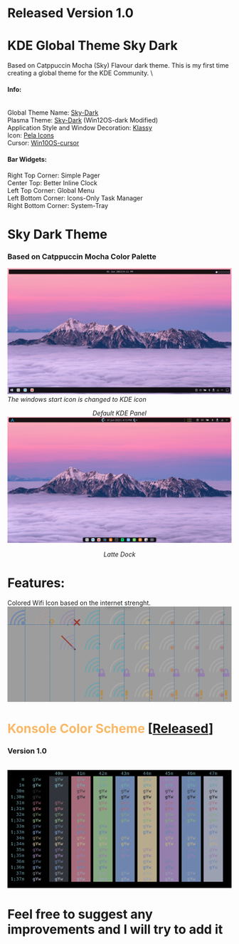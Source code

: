# Released Version 1.0
# KDE Global Theme Sky Dark
Based on  Catppuccin Mocha (Sky) Flavour dark theme. This is my first time creating a global theme for the KDE Community. 
\
#### Info: ####
\
Global Theme Name: <a href="">Sky-Dark</a>
\
Plasma Theme: <a href="">Sky-Dark</a> (Win12OS-dark Modified)
\
Application Style and Window Decoration: <a href="https://github.com/paulmcauley/klassy">Klassy</a>
\
Icon: <a href="https://store.kde.org/p/1279924">Pela Icons</a>
\
Cursor: <a href="https://www.pling.com/p/1383064">Win10OS-cursor</a>
#### Bar Widgets: ####
Right Top Corner: Simple Pager
\
Center Top: Better Inline Clock
\
Left Top Corner: Global Menu
\
Left Bottom Corner: Icons-Only Task Manager
\
Right Bottom Corner: System-Tray
# Sky Dark Theme

### Based on Catppuccin Mocha Color Palette
![alt text](https://github.com/Jayy-Dev/Global-Theme-Sky-Dark/blob/main/preview/preview.png?raw=true)
*The windows start icon is changed to KDE icon*

*<p align=center>Default KDE Panel</a>*
\
![alt text](https://github.com/Jayy-Dev/Global-Theme-Sky-Dark/blob/main/preview/latte-dock.png?raw=true)

*<p align=center>Latte Dock</a>*

# Features:
Colored Wifi Icon based on the internet strenght.
![alt text](https://github.com/Jayy-Dev/Global-Theme-Sky-Dark/blob/main/preview/network.png?raw=true)
<!--
  MIT License
-->
# <span style="color: #fab867;">Konsole Color Scheme</span> [<a href="https://github.com/Jayy-Dev/Konsole-Sky-Dark">Released</a>]
### Version 1.0
\
![alt text](https://github.com/Jayy-Dev/Konsole-Sky-Dark/blob/main/preview.png?raw=true)

# Feel free to suggest any improvements and I will try to add it
